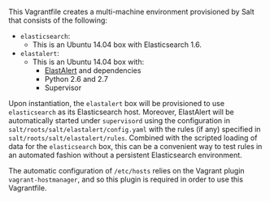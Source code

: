 This Vagrantfile creates a multi-machine environment provisioned by Salt that consists of the following:

* `elasticsearch`:
    - This is an Ubuntu 14.04 box with Elasticsearch 1.6.
* `elastalert`:
    - This is an Ubuntu 14.04 box with:
        - [ElastAlert](https://github.com/Yelp/elastalert) and dependencies
        - Python 2.6 and 2.7
        - Supervisor

Upon instantiation, the `elastalert` box will be provisioned to use `elasticsearch` as its Elasticsearch host. Moreover, ElastAlert will be automatically started under `supervisord` using the configuration in `salt/roots/salt/elastalert/config.yaml` with the rules (if any) specified in `salt/roots/salt/elastalert/rules`. Combined with the scripted loading of data for the `elasticsearch` box, this can be a convenient way to test rules in an automated fashion without a persistent Elasticsearch environment.

The automatic configuration of `/etc/hosts` relies on the Vagrant plugin `vagrant-hostmanager`, and so this plugin is required in order to use this Vagrantfile.
